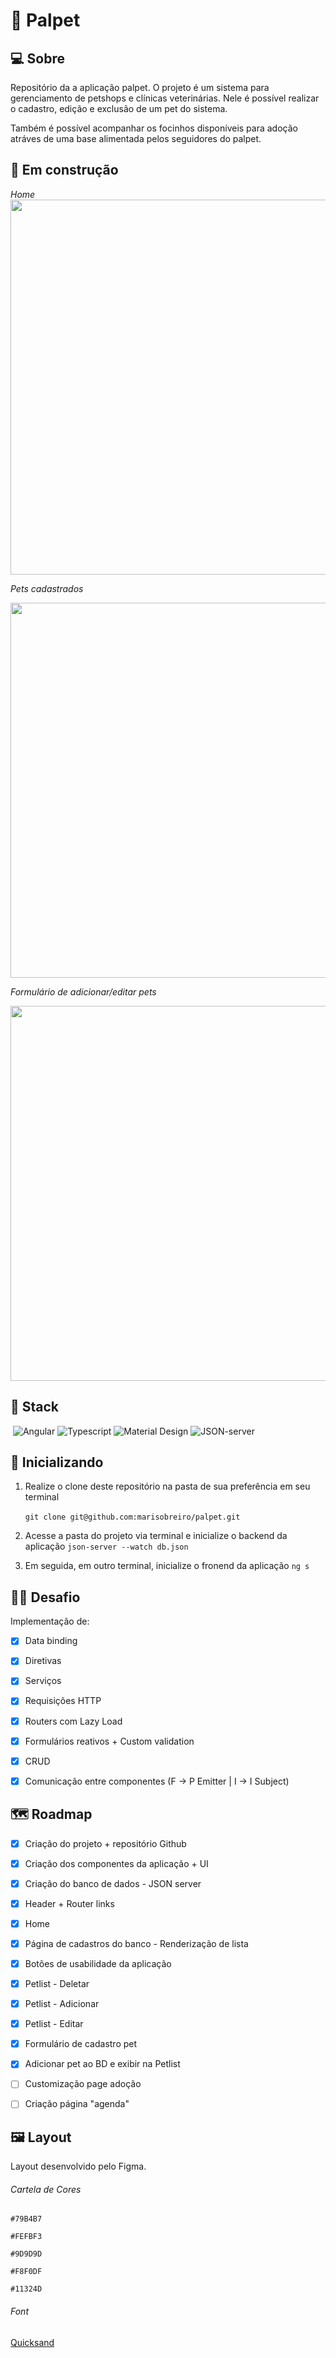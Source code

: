 # 🐾 Palpet 

## 💻 Sobre

Repositório da a aplicação palpet. O projeto é um sistema para gerenciamento de petshops e clínicas veterinárias. Nele é possível realizar o cadastro, edição e exclusão de um pet do sistema. 

Também é possível acompanhar os focinhos disponíveis para adoção atráves de uma base alimentada pelos seguidores do palpet. 

## 🚀 Em construção

  *Home*
  <img src="https://user-images.githubusercontent.com/91204232/168601061-7f9a692b-2a43-436d-b9d4-5979c9e7f724.png" width="600"/>

  *Pets cadastrados*

  <img src="https://user-images.githubusercontent.com/91204232/168606409-d67c0e78-734e-483a-991f-c718631066d5.png" width="600" />

  *Formulário de adicionar/editar pets*

  <img src="https://user-images.githubusercontent.com/91204232/168607448-d551b0c7-91a4-4dda-8107-8546fc599e70.png" width="600" />


## 🧰 Stack

&nbsp;![Angular](https://img.shields.io/badge/angular-%23DD0031.svg?style=for-the-badge&logo=angular&logoColor=white) ![Typescript](https://img.shields.io/badge/TypeScript-007ACC?style=for-the-badge&logo=typescript&logoColor=white) ![Material Design](https://img.shields.io/badge/material%20design-757575?style=for-the-badge&logo=material%20design&logoColor=white) ![JSON-server](https://img.shields.io/badge/json-5E5C5C?style=for-the-badge&logo=json&logoColor=white)



## 🔧 Inicializando

1. Realize o clone deste repositório na pasta de sua preferência em seu terminal

    `git clone git@github.com:marisobreiro/palpet.git`
&nbsp;
2. Acesse a pasta do projeto via terminal e inicialize o backend da aplicação
    `json-server --watch db.json`
&nbsp;
3. Em seguida, em outro terminal, inicialize o fronend da aplicação
    `ng s`


 ## 🧗‍♀️ Desafio
 Implementação de:

 - [x] Data binding
 - [x] Diretivas
 - [x] Serviços
 - [x] Requisições HTTP
 - [x] Routers com Lazy Load
 - [x] Formulários reativos + Custom validation
 - [x] CRUD
 - [x] Comunicação entre componentes (F -> P Emitter | I -> I Subject)


## 🗺️ Roadmap
- [x] Criação do projeto + repositório Github
- [x] Criação dos componentes da aplicação + UI
- [x] Criação do banco de dados - JSON server
- [x] Header + Router links
- [x] Home
- [x] Página de cadastros do banco - Renderização de lista
- [x] Botões de usabilidade da aplicação
- [x] Petlist - Deletar
- [x] Petlist - Adicionar
- [x] Petlist - Editar
- [x] Formulário de cadastro pet
- [x] Adicionar pet ao BD e exibir na Petlist
- [ ] Customização page adoção
- [ ] Criação página "agenda"


## 🖼️ Layout

Layout desenvolvido pelo Figma.

  ###### Cartela de Cores
  
  `#79B4B7`
  
  `#FEFBF3`
  
  `#9D9D9D`
  
  `#F8F0DF`
  
  `#11324D`
  
  ###### Font
  
  [Quicksand](https://fonts.google.com/specimen/Quicksand)
  
 

